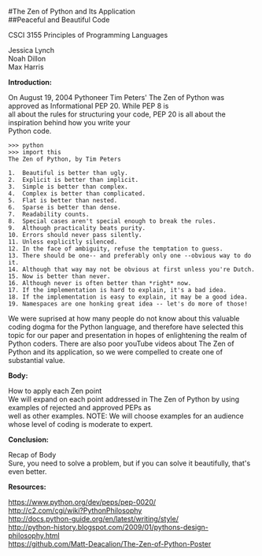 #The Zen of Python and Its Application  
##Peaceful and Beautiful Code  

  
CSCI 3155 Principles of Programming Languages  
  
Jessica Lynch  
Noah Dillon   
Max Harris  
  
  
**Introduction:**  
  
On August 19, 2004 Pythoneer Tim Peters' The Zen of Python was approved as Informational PEP 20. While PEP 8 is  
all about the rules for structuring your code, PEP 20 is all about the inspiration behind how you write your  
Python code.  
  
	>>> python
	>>> import this
	The Zen of Python, by Tim Peters  
  
	1.  Beautiful is better than ugly.	
	2.  Explicit is better than implicit.
	3.  Simple is better than complex.
	4.  Complex is better than complicated.
	5.  Flat is better than nested.
	6.  Sparse is better than dense.
	7.  Readability counts.
	8.  Special cases aren't special enough to break the rules.
	9.  Although practicality beats purity.
	10. Errors should never pass silently.
	11. Unless explicitly silenced.
	12. In the face of ambiguity, refuse the temptation to guess.
	13. There should be one-- and preferably only one --obvious way to do it.
	14. Although that way may not be obvious at first unless you're Dutch.
	15. Now is better than never.
	16. Although never is often better than *right* now.
	17. If the implementation is hard to explain, it's a bad idea.
	18. If the implementation is easy to explain, it may be a good idea.
	19. Namespaces are one honking great idea -- let's do more of those!  
  
We were suprised at how many people do not know about this valuable coding dogma for the Python language, and
therefore have selected this topic for our paper and presentation in hopes of enlightening the realm of Python coders.
There are also poor youTube videos about The Zen of Python and its application, so we were compelled to create one
of substantial value.  
  
  
**Body:**  
  
How to apply each Zen point  
We will expand on each point addressed in The Zen of Python by using examples of rejected and approved PEPs as  
well as other examples. NOTE: We will choose examples for an audience whose level of coding is moderate to expert.    
  
  
**Conclusion:**  
  
Recap of Body  
Sure, you need to solve a problem, but if you can solve it beautifully, that's even better.  
  
  
**Resources:**  
  
https://www.python.org/dev/peps/pep-0020/  
http://c2.com/cgi/wiki?PythonPhilosophy  
http://docs.python-guide.org/en/latest/writing/style/  
http://python-history.blogspot.com/2009/01/pythons-design-philosophy.html  
https://github.com/Matt-Deacalion/The-Zen-of-Python-Poster  